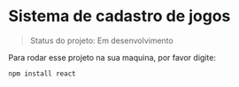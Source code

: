 <h1>Sistema de cadastro de jogos </h1>

> Status do projeto: Em desenvolvimento

Para rodar esse projeto na sua maquina, por favor digite:

```
npm install react

```
